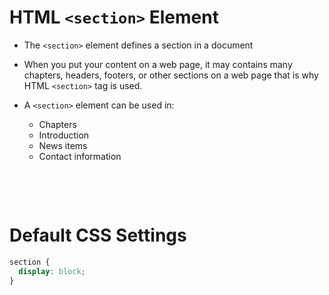 # HTML `<section>` Element

- The `<section>` element defines a section in a document

- When you put your content on a web page, it may contains many chapters, headers, footers, or other sections on a web page that is why HTML `<section>` tag is used.

- A `<section>` element can be used in:
  - Chapters
  - Introduction
  - News items
  - Contact information

&nbsp;

&nbsp;

# Default CSS Settings

```css
section {
  display: block;
}
```
